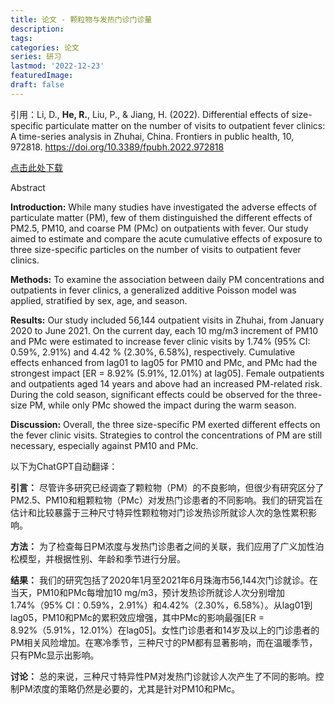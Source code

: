 ```yaml
---
title: 论文 - 颗粒物与发热门诊门诊量
description:
tags:
categories: 论文
series: 研习
lastmod: '2022-12-23'
featuredImage:
draft: false
---
```


<!--more-->

引用：Li, D., **He, R.**, Liu, P., & Jiang, H. (2022). Differential effects of size-specific particulate matter on the number of visits to outpatient fever clinics: A time-series analysis in Zhuhai, China. Frontiers in public health, 10, 972818. https://doi.org/10.3389/fpubh.2022.972818

[点击此处下载](https://www.frontiersin.org/articles/10.3389/fpubh.2022.972818/pdf)

Abstract

**Introduction:** While many studies have investigated the adverse effects of particulate matter (PM), few of them distinguished the different effects of PM2.5, PM10, and coarse PM (PMc) on outpatients with fever. Our study aimed to estimate and compare the acute cumulative effects of exposure to three size-specific particles on the number of visits to outpatient fever clinics.

**Methods:** To examine the association between daily PM concentrations and outpatients in fever clinics, a generalized additive Poisson model was applied, stratified by sex, age, and season.

**Results:** Our study included 56,144 outpatient visits in Zhuhai, from January 2020 to June 2021. On the current day, each 10 mg/m3 increment of PM10 and PMc were estimated to increase fever clinic visits by 1.74% (95% CI: 0.59%, 2.91%) and 4.42 % (2.30%, 6.58%), respectively. Cumulative effects enhanced from lag01 to lag05 for PM10 and PMc, and PMc had the strongest impact [ER = 8.92% (5.91%, 12.01%) at lag05]. Female outpatients and outpatients aged 14 years and above had an increased PM-related risk. During the cold season, significant effects could be observed for the three-size PM, while only PMc showed the impact during the warm season.

**Discussion:** Overall, the three size-specific PM exerted different effects on the fever clinic visits. Strategies to control the concentrations of PM are still necessary, especially against PM10 and PMc.

以下为ChatGPT自动翻译：

**引言：** 尽管许多研究已经调查了颗粒物（PM）的不良影响，但很少有研究区分了PM2.5、PM10和粗颗粒物（PMc）对发热门诊患者的不同影响。我们的研究旨在估计和比较暴露于三种尺寸特异性颗粒物对门诊发热诊所就诊人次的急性累积影响。

**方法：** 为了检查每日PM浓度与发热门诊患者之间的关联，我们应用了广义加性泊松模型，并根据性别、年龄和季节进行分层。

**结果：** 我们的研究包括了2020年1月至2021年6月珠海市56,144次门诊就诊。在当天，PM10和PMc每增加10 mg/m3，预计发热诊所就诊人次分别增加1.74%（95% CI：0.59%，2.91%）和4.42%（2.30%，6.58%）。从lag01到lag05，PM10和PMc的累积效应增强，其中PMc的影响最强[ER = 8.92%（5.91%，12.01%）在lag05]。女性门诊患者和14岁及以上的门诊患者的PM相关风险增加。在寒冷季节，三种尺寸的PM都有显著影响，而在温暖季节，只有PMc显示出影响。

**讨论：** 总的来说，三种尺寸特异性PM对发热门诊就诊人次产生了不同的影响。控制PM浓度的策略仍然是必要的，尤其是针对PM10和PMc。
